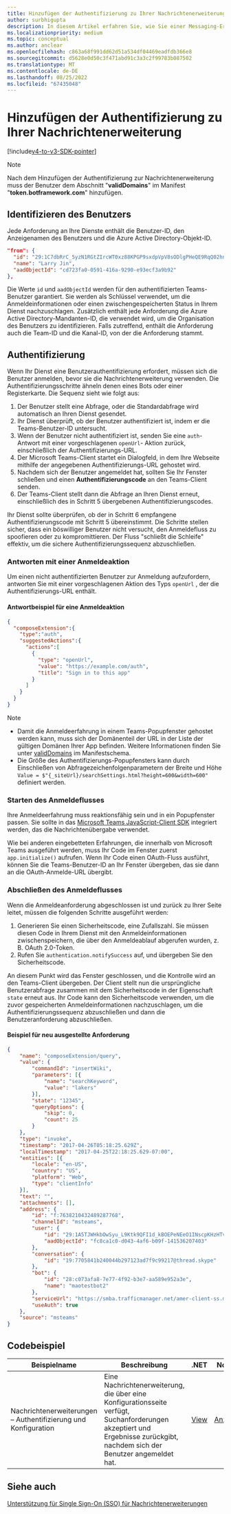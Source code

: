 ```yaml
---
title: Hinzufügen der Authentifizierung zu Ihrer Nachrichtenerweiterung
author: surbhigupta
description: In diesem Artikel erfahren Sie, wie Sie einer Messaging-Erweiterung mithilfe von Codebeispielen und Beispielen die Authentifizierung hinzufügen.
ms.localizationpriority: medium
ms.topic: conceptual
ms.author: anclear
ms.openlocfilehash: c863a68f991dd62d51a534df04469eadfdb366e8
ms.sourcegitcommit: d5628e0d50c3f471abd91c3a3c2f99783b087502
ms.translationtype: MT
ms.contentlocale: de-DE
ms.lasthandoff: 08/25/2022
ms.locfileid: "67435048"
---
```

# <a name="add-authentication-to-your-message-extension"></a>Hinzufügen der Authentifizierung zu Ihrer Nachrichtenerweiterung

[!include[v4-to-v3-SDK-pointer](~/includes/v4-to-v3-pointer-me.md)]

> [!NOTE]
> Nach dem Hinzufügen der Authentifizierung zur Nachrichtenerweiterung muss der Benutzer dem Abschnitt "**validDomains**" im Manifest "**token.botframework.com**" hinzufügen.

## <a name="identify-the-user"></a>Identifizieren des Benutzers

Jede Anforderung an Ihre Dienste enthält die Benutzer-ID, den Anzeigenamen des Benutzers und die Azure Active Directory-Objekt-ID.

```json
"from": {
  "id": "29:1C7dbRrC_5yzN1RGtZIrcWT0xz88KPGP9sxdpVpV8sODlgPHeQE9RqQ02hnpuKzy6zZ-AaZx6swUOMj_Dsdse3TQ4sIaeebbFBF-VgjJy_nY",
  "name": "Larry Jin",
  "aadObjectId": "cd723fa0-0591-416a-9290-e93ecf3a9b92"
},
```

Die Werte `id` und `aadObjectId` werden für den authentifizierten Teams-Benutzer garantiert. Sie werden als Schlüssel verwendet, um die Anmeldeinformationen oder einen zwischengespeicherten Status in Ihrem Dienst nachzuschlagen. Zusätzlich enthält jede Anforderung die Azure Active Directory-Mandanten-ID, die verwendet wird, um die Organisation des Benutzers zu identifizieren. Falls zutreffend, enthält die Anforderung auch die Team-ID und die Kanal-ID, von der die Anforderung stammt.

## <a name="authentication"></a>Authentifizierung

Wenn Ihr Dienst eine Benutzerauthentifizierung erfordert, müssen sich die Benutzer anmelden, bevor sie die Nachrichtenerweiterung verwenden. Die Authentifizierungsschritte ähneln denen eines Bots oder einer Registerkarte. Die Sequenz sieht wie folgt aus:

1. Der Benutzer stellt eine Abfrage, oder die Standardabfrage wird automatisch an Ihren Dienst gesendet.
1. Ihr Dienst überprüft, ob der Benutzer authentifiziert ist, indem er die Teams-Benutzer-ID untersucht.
1. Wenn der Benutzer nicht authentifiziert ist, senden Sie eine `auth`-Antwort mit einer vorgeschlagenen `openUrl`- Aktion zurück, einschließlich der Authentifizierungs-URL.
1. Der Microsoft Teams-Client startet ein Dialogfeld, in dem Ihre Webseite mithilfe der angegebenen Authentifizierungs-URL gehostet wird.
1. Nachdem sich der Benutzer angemeldet hat, sollten Sie Ihr Fenster schließen und einen **Authentifizierungscode** an den Teams-Client senden.
1. Der Teams-Client stellt dann die Abfrage an Ihren Dienst erneut, einschließlich des in Schritt 5 übergebenen Authentifizierungscodes.

Ihr Dienst sollte überprüfen, ob der in Schritt 6 empfangene Authentifizierungscode mit Schritt 5 übereinstimmt. Die Schritte stellen sicher, dass ein böswilliger Benutzer nicht versucht, den Anmeldefluss zu spoofieren oder zu kompromittieren. Der Fluss "schließt die Schleife" effektiv, um die sichere Authentifizierungssequenz abzuschließen.

### <a name="respond-with-a-sign-in-action"></a>Antworten mit einer Anmeldeaktion

Um einen nicht authentifizierten Benutzer zur Anmeldung aufzufordern, antworten Sie mit einer vorgeschlagenen Aktion des Typs `openUrl` , der die Authentifizierungs-URL enthält.

#### <a name="response-example-for-a-sign-in-action"></a>Antwortbeispiel für eine Anmeldeaktion

```json
{
  "composeExtension":{
    "type":"auth",
    "suggestedActions":{
      "actions":[
        {
          "type": "openUrl",
          "value": "https://example.com/auth",
          "title": "Sign in to this app"
        }
      ]
    }
  }
}
```

> [!NOTE]
>
> * Damit die Anmeldeerfahrung in einem Teams-Popupfenster gehostet werden kann, muss sich der Domänenteil der URL in der Liste der gültigen Domänen Ihrer App befinden. Weitere Informationen finden Sie unter [validDomains](~/resources/schema/manifest-schema.md#validdomains) im Manifestschema.
> * Die Größe des Authentifizierungs-Popupfensters kann durch Einschließen von Abfragezeichenfolgenparametern der Breite und Höhe `Value = $"{_siteUrl}/searchSettings.html?height=600&width=600"` definiert werden.

### <a name="start-the-sign-in-flow"></a>Starten des Anmeldeflusses

Ihre Anmeldeerfahrung muss reaktionsfähig sein und in ein Popupfenster passen. Sie sollte in das [Microsoft Teams JavaScript-Client SDK](/javascript/api/overview/msteams-client) integriert werden, das die Nachrichtenübergabe verwendet.

Wie bei anderen eingebetteten Erfahrungen, die innerhalb von Microsoft Teams ausgeführt werden, muss Ihr Code im Fenster zuerst `app.initialize()` aufrufen. Wenn Ihr Code einen OAuth-Fluss ausführt, können Sie die Teams-Benutzer-ID an Ihr Fenster übergeben, das sie dann an die OAuth-Anmelde-URL übergibt.

### <a name="complete-the-sign-in-flow"></a>Abschließen des Anmeldeflusses

Wenn die Anmeldeanforderung abgeschlossen ist und zurück zu Ihrer Seite leitet, müssen die folgenden Schritte ausgeführt werden:

1. Generieren Sie einen Sicherheitscode, eine Zufallszahl. Sie müssen diesen Code in Ihrem Dienst mit den Anmeldeinformationen zwischenspeichern, die über den Anmeldeablauf abgerufen wurden, z. B. OAuth 2.0-Token.
1. Rufen Sie `authentication.notifySuccess` auf, und übergeben Sie den Sicherheitscode.

An diesem Punkt wird das Fenster geschlossen, und die Kontrolle wird an den Teams-Client übergeben. Der Client stellt nun die ursprüngliche Benutzerabfrage zusammen mit dem Sicherheitscode in der Eigenschaft `state` erneut aus. Ihr Code kann den Sicherheitscode verwenden, um die zuvor gespeicherten Anmeldeinformationen nachzuschlagen, um die Authentifizierungssequenz abzuschließen und dann die Benutzeranforderung abzuschließen.

#### <a name="reissued-request-example"></a>Beispiel für neu ausgestellte Anforderung

```json
{
    "name": "composeExtension/query",
    "value": {
        "commandId": "insertWiki",
        "parameters": [{
            "name": "searchKeyword",
            "value": "lakers"
        }],
        "state": "12345",
        "queryOptions": {
            "skip": 0,
            "count": 25
        }
    },
    "type": "invoke",
    "timestamp": "2017-04-26T05:18:25.629Z",
    "localTimestamp": "2017-04-25T22:18:25.629-07:00",
    "entities": [{
        "locale": "en-US",
        "country": "US",
        "platform": "Web",
        "type": "clientInfo"
    }],
    "text": "",
    "attachments": [],
    "address": {
        "id": "f:7638210432489287768",
        "channelId": "msteams",
        "user": {
            "id": "29:1A5TJWHkbOwSyu_L9Ktk9QFI1d_kBOEPeNEeO1INscpKHzHTvWfiau5AX_6y3SuiOby-r73dzHJ17HipUWqGPgw",
            "aadObjectId": "fc8ca1c0-d043-4af6-b09f-141536207403"
        },
        "conversation": {
            "id": "19:7705841b240044b297123ad7f9c99217@thread.skype"
        },
        "bot": {
            "id": "28:c073afa8-7e77-4f92-b3e7-aa589e952a3e",
            "name": "maotestbot2"
        },
        "serviceUrl": "https://smba.trafficmanager.net/amer-client-ss.msg/",
        "useAuth": true
    },
    "source": "msteams"
}
```

## <a name="code-sample"></a>Codebeispiel

|**Beispielname** | **Beschreibung** |**.NET** | **Node.js**|
|----------------|-----------------|--------------|----------------|
|Nachrichtenerweiterungen – Authentifizierung und Konfiguration | Eine Nachrichtenerweiterung, die über eine Konfigurationsseite verfügt, Suchanforderungen akzeptiert und Ergebnisse zurückgibt, nachdem sich der Benutzer angemeldet hat. |[View](https://github.com/microsoft/BotBuilder-Samples/tree/main/samples/csharp_dotnetcore/52.teams-messaging-extensions-search-auth-config)|[Anzeigen](https://github.com/microsoft/BotBuilder-Samples/blob/main/samples/javascript_nodejs/52.teams-messaging-extensions-search-auth-config)|

## <a name="see-also"></a>Siehe auch

[Unterstützung für Single Sign-On (SSO) für Nachrichtenerweiterungen](~/messaging-extensions/how-to/enable-sso-auth-me.md)
